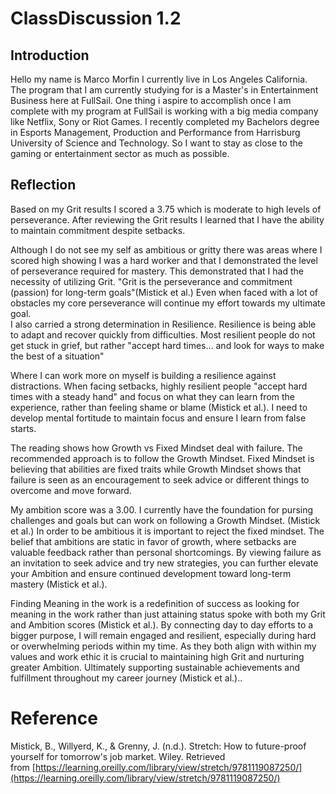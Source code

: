 # ClassDiscussion 1.2 
## Introduction 

Hello my name is Marco Morfin I currently live in Los Angeles California. The program that I am currently studying for is a Master's in Entertainment Business here at FullSail. One thing i aspire to accomplish once I am complete with my program at FullSail is working with a big media company like Netflix, Sony or Riot Games. I recently completed my Bachelors degree in Esports Management, Production and Performance from Harrisburg University of Science and Technology. So I want to stay as close to the gaming or entertainment sector as much as possible. 

## Reflection 

Based on my Grit results I scored a 3.75 which is moderate to high levels of perseverance. After reviewing the Grit results I learned that I have the ability to maintain commitment despite setbacks. 

Although I do not see my self as ambitious or gritty there was areas where I scored high showing I was a hard worker and that I demonstrated the level of perseverance required for mastery. This demonstrated that I had the necessity of utilizing Grit. "Grit is the perseverance and commitment (passion) for long-term goals"(Mistick et al.) Even when faced with a lot of obstacles my core perseverance will continue my effort towards my ultimate goal.  
I also carried a strong determination in Resilience. Resilience is being able to adapt and recover quickly from difficulties. Most resilient people do not get stuck in grief, but rather "accept hard times... and look for ways to make the best of a situation" 

Where I can work more on myself is building a resilience against distractions.  When facing setbacks, highly resilient people "accept hard times with a steady hand" and focus on what they can learn from the experience, rather than feeling shame or blame (Mistick et al.). I need to develop mental fortitude to maintain focus and ensure I learn from false starts.

The reading shows how Growth vs Fixed Mindset deal with failure. The recommended approach is to follow the Growth Mindset. 
Fixed Mindset is believing that abilities are fixed traits while Growth Mindset shows that failure is seen as an encouragement to seek advice or different things to overcome and move forward. 

My ambition score was a 3.00. I currently have the foundation for pursing challenges and goals but can work on following a Growth Mindset. (Mistick et aI.)  In order to be ambitious it is important to reject the fixed mindset.  The belief that ambitions are static in favor of growth, where setbacks are valuable feedback rather than personal shortcomings. By viewing failure as an invitation to seek advice and try new strategies, you can further elevate your Ambition and ensure continued development toward long-term mastery (Mistick et al.).

Finding Meaning in the work is a redefinition of success as looking for meaning in the work rather than just attaining status spoke with both my Grit and Ambition scores (Mistick et al.). By connecting day to day efforts to a bigger purpose, I will remain engaged and resilient, especially during hard or overwhelming periods within my time.  As they both align with within my values and work ethic it is crucial to maintaining high Grit and nurturing greater Ambition.  Ultimately supporting sustainable achievements and fulfillment throughout my career journey (Mistick et al.).. 



# Reference

Mistick, B., Willyerd, K., & Grenny, J. (n.d.). Stretch: How to future-proof yourself for tomorrow's job market. Wiley. Retrieved from [https://learning.oreilly.com/library/view/stretch/9781119087250/](https://learning.oreilly.com/library/view/stretch/9781119087250/)​



